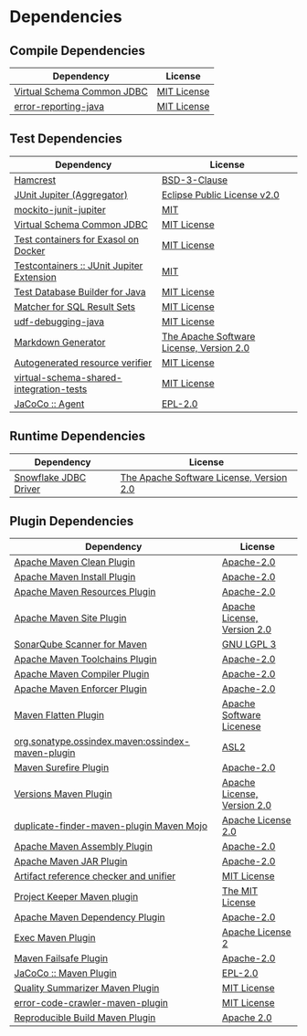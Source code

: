 <!-- @formatter:off -->
# Dependencies

## Compile Dependencies

| Dependency                      | License          |
| ------------------------------- | ---------------- |
| [Virtual Schema Common JDBC][0] | [MIT License][1] |
| [error-reporting-java][2]       | [MIT License][3] |

## Test Dependencies

| Dependency                                      | License                                        |
| ----------------------------------------------- | ---------------------------------------------- |
| [Hamcrest][4]                                   | [BSD-3-Clause][5]                              |
| [JUnit Jupiter (Aggregator)][6]                 | [Eclipse Public License v2.0][7]               |
| [mockito-junit-jupiter][8]                      | [MIT][9]                                       |
| [Virtual Schema Common JDBC][0]                 | [MIT License][1]                               |
| [Test containers for Exasol on Docker][10]      | [MIT License][11]                              |
| [Testcontainers :: JUnit Jupiter Extension][12] | [MIT][13]                                      |
| [Test Database Builder for Java][14]            | [MIT License][15]                              |
| [Matcher for SQL Result Sets][16]               | [MIT License][17]                              |
| [udf-debugging-java][18]                        | [MIT License][19]                              |
| [Markdown Generator][20]                        | [The Apache Software License, Version 2.0][21] |
| [Autogenerated resource verifier][22]           | [MIT License][23]                              |
| [virtual-schema-shared-integration-tests][24]   | [MIT License][25]                              |
| [JaCoCo :: Agent][26]                           | [EPL-2.0][27]                                  |

## Runtime Dependencies

| Dependency                  | License                                        |
| --------------------------- | ---------------------------------------------- |
| [Snowflake JDBC Driver][28] | [The Apache Software License, Version 2.0][21] |

## Plugin Dependencies

| Dependency                                              | License                           |
| ------------------------------------------------------- | --------------------------------- |
| [Apache Maven Clean Plugin][29]                         | [Apache-2.0][30]                  |
| [Apache Maven Install Plugin][31]                       | [Apache-2.0][30]                  |
| [Apache Maven Resources Plugin][32]                     | [Apache-2.0][30]                  |
| [Apache Maven Site Plugin][33]                          | [Apache License, Version 2.0][30] |
| [SonarQube Scanner for Maven][34]                       | [GNU LGPL 3][35]                  |
| [Apache Maven Toolchains Plugin][36]                    | [Apache-2.0][30]                  |
| [Apache Maven Compiler Plugin][37]                      | [Apache-2.0][30]                  |
| [Apache Maven Enforcer Plugin][38]                      | [Apache-2.0][30]                  |
| [Maven Flatten Plugin][39]                              | [Apache Software Licenese][30]    |
| [org.sonatype.ossindex.maven:ossindex-maven-plugin][40] | [ASL2][21]                        |
| [Maven Surefire Plugin][41]                             | [Apache-2.0][30]                  |
| [Versions Maven Plugin][42]                             | [Apache License, Version 2.0][30] |
| [duplicate-finder-maven-plugin Maven Mojo][43]          | [Apache License 2.0][44]          |
| [Apache Maven Assembly Plugin][45]                      | [Apache-2.0][30]                  |
| [Apache Maven JAR Plugin][46]                           | [Apache-2.0][30]                  |
| [Artifact reference checker and unifier][47]            | [MIT License][48]                 |
| [Project Keeper Maven plugin][49]                       | [The MIT License][50]             |
| [Apache Maven Dependency Plugin][51]                    | [Apache-2.0][30]                  |
| [Exec Maven Plugin][52]                                 | [Apache License 2][30]            |
| [Maven Failsafe Plugin][53]                             | [Apache-2.0][30]                  |
| [JaCoCo :: Maven Plugin][54]                            | [EPL-2.0][27]                     |
| [Quality Summarizer Maven Plugin][55]                   | [MIT License][56]                 |
| [error-code-crawler-maven-plugin][57]                   | [MIT License][58]                 |
| [Reproducible Build Maven Plugin][59]                   | [Apache 2.0][21]                  |

[0]: https://github.com/exasol/virtual-schema-common-jdbc/
[1]: https://github.com/exasol/virtual-schema-common-jdbc/blob/main/LICENSE
[2]: https://github.com/exasol/error-reporting-java/
[3]: https://github.com/exasol/error-reporting-java/blob/main/LICENSE
[4]: http://hamcrest.org/JavaHamcrest/
[5]: https://raw.githubusercontent.com/hamcrest/JavaHamcrest/master/LICENSE
[6]: https://junit.org/junit5/
[7]: https://www.eclipse.org/legal/epl-v20.html
[8]: https://github.com/mockito/mockito
[9]: https://opensource.org/licenses/MIT
[10]: https://github.com/exasol/exasol-testcontainers/
[11]: https://github.com/exasol/exasol-testcontainers/blob/main/LICENSE
[12]: https://java.testcontainers.org
[13]: http://opensource.org/licenses/MIT
[14]: https://github.com/exasol/test-db-builder-java/
[15]: https://github.com/exasol/test-db-builder-java/blob/main/LICENSE
[16]: https://github.com/exasol/hamcrest-resultset-matcher/
[17]: https://github.com/exasol/hamcrest-resultset-matcher/blob/main/LICENSE
[18]: https://github.com/exasol/udf-debugging-java/
[19]: https://github.com/exasol/udf-debugging-java/blob/main/LICENSE
[20]: https://github.com/Steppschuh/Java-Markdown-Generator
[21]: http://www.apache.org/licenses/LICENSE-2.0.txt
[22]: https://github.com/exasol/autogenerated-resource-verifier-java/
[23]: https://github.com/exasol/autogenerated-resource-verifier-java/blob/main/LICENSE
[24]: https://github.com/exasol/virtual-schema-shared-integration-tests/
[25]: https://github.com/exasol/virtual-schema-shared-integration-tests/blob/main/LICENSE
[26]: https://www.eclemma.org/jacoco/index.html
[27]: https://www.eclipse.org/legal/epl-2.0/
[28]: https://www.snowflake.net/
[29]: https://maven.apache.org/plugins/maven-clean-plugin/
[30]: https://www.apache.org/licenses/LICENSE-2.0.txt
[31]: https://maven.apache.org/plugins/maven-install-plugin/
[32]: https://maven.apache.org/plugins/maven-resources-plugin/
[33]: https://maven.apache.org/plugins/maven-site-plugin/
[34]: http://sonarsource.github.io/sonar-scanner-maven/
[35]: http://www.gnu.org/licenses/lgpl.txt
[36]: https://maven.apache.org/plugins/maven-toolchains-plugin/
[37]: https://maven.apache.org/plugins/maven-compiler-plugin/
[38]: https://maven.apache.org/enforcer/maven-enforcer-plugin/
[39]: https://www.mojohaus.org/flatten-maven-plugin/
[40]: https://sonatype.github.io/ossindex-maven/maven-plugin/
[41]: https://maven.apache.org/surefire/maven-surefire-plugin/
[42]: https://www.mojohaus.org/versions/versions-maven-plugin/
[43]: https://basepom.github.io/duplicate-finder-maven-plugin
[44]: http://www.apache.org/licenses/LICENSE-2.0.html
[45]: https://maven.apache.org/plugins/maven-assembly-plugin/
[46]: https://maven.apache.org/plugins/maven-jar-plugin/
[47]: https://github.com/exasol/artifact-reference-checker-maven-plugin/
[48]: https://github.com/exasol/artifact-reference-checker-maven-plugin/blob/main/LICENSE
[49]: https://github.com/exasol/project-keeper/
[50]: https://github.com/exasol/project-keeper/blob/main/LICENSE
[51]: https://maven.apache.org/plugins/maven-dependency-plugin/
[52]: https://www.mojohaus.org/exec-maven-plugin
[53]: https://maven.apache.org/surefire/maven-failsafe-plugin/
[54]: https://www.jacoco.org/jacoco/trunk/doc/maven.html
[55]: https://github.com/exasol/quality-summarizer-maven-plugin/
[56]: https://github.com/exasol/quality-summarizer-maven-plugin/blob/main/LICENSE
[57]: https://github.com/exasol/error-code-crawler-maven-plugin/
[58]: https://github.com/exasol/error-code-crawler-maven-plugin/blob/main/LICENSE
[59]: http://zlika.github.io/reproducible-build-maven-plugin
